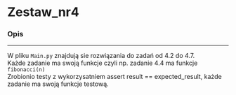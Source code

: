 
# Zestaw_nr4

### Opis

---
W pliku `Main.py` znajdują sie rozwiązania do zadań od 4.2 do 4.7. <br>
Każde zadanie ma swoją funkcje czyli np. zadanie 4.4 ma funkcje `fibonacci(n)` <br>
Zrobionio testy z wykorzysatniem assert result == expected_result, każde zadanie ma swoją funkcje testową.   
